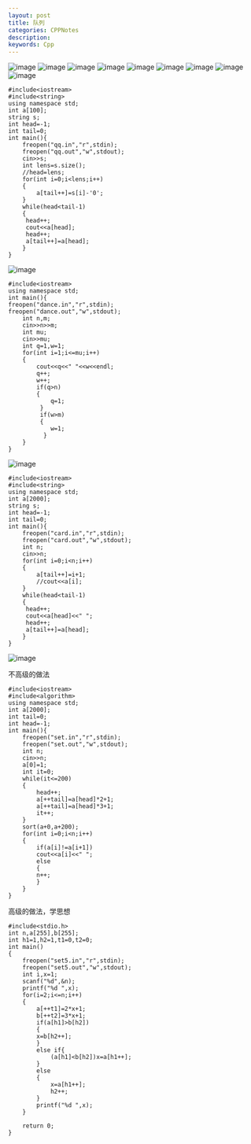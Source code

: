 ```yaml
---
layout: post
title: 队列
categories: CPPNotes
description: 
keywords: Cpp
---
```

![image](http://hboke.nos-eastchina1.126.net/%E9%98%9F%E5%88%971%20(1).PNG)
![image](http://hboke.nos-eastchina1.126.net/%E9%98%9F%E5%88%971%20(2).PNG)
![image](http://hboke.nos-eastchina1.126.net/%E9%98%9F%E5%88%971%20(3).PNG)
![image](http://hboke.nos-eastchina1.126.net/%E9%98%9F%E5%88%971%20(4).PNG)
![image](http://hboke.nos-eastchina1.126.net/%E9%98%9F%E5%88%971%20(5).PNG)
![image](http://hboke.nos-eastchina1.126.net/%E9%98%9F%E5%88%971%20(6).PNG)
![image](http://hboke.nos-eastchina1.126.net/%E9%98%9F%E5%88%971%20(7).PNG)
![image](http://hboke.nos-eastchina1.126.net/%E9%98%9F%E5%88%971%20(8).PNG)
![image](http://hboke.nos-eastchina1.126.net/%E9%98%9F%E5%88%971%20(9).PNG)
```
#include<iostream>
#include<string>
using namespace std;
int a[100]; 
string s;
int head=-1;
int tail=0;
int main(){
	freopen("qq.in","r",stdin);
	freopen("qq.out","w",stdout); 
	cin>>s;
	int lens=s.size();
	//head=lens;
	for(int i=0;i<lens;i++)
	{
		a[tail++]=s[i]-'0';
	}
	while(head<tail-1)
	{
     head++;
     cout<<a[head];
	 head++;
	 a[tail++]=a[head]; 
	}
}
```
![image](http://hboke.nos-eastchina1.126.net/%E9%98%9F%E5%88%971%20(10).PNG)
```
#include<iostream>
using namespace std;
int main(){ 
freopen("dance.in","r",stdin);
freopen("dance.out","w",stdout); 
	int n,m;
	cin>>n>>m;
	int mu;
	cin>>mu;
    int q=1,w=1;
	for(int i=1;i<=mu;i++)
	{
		cout<<q<<" "<<w<<endl;
		q++;
		w++;
		if(q>n)
		{
			q=1;
		 }
		 if(w>m)
		 {
		 	w=1;
		  } 
	}
}
```
![image](http://hboke.nos-eastchina1.126.net/%E9%98%9F%E5%88%971%20(11).PNG)
```
#include<iostream>
#include<string>
using namespace std;
int a[2000]; 
string s;
int head=-1;
int tail=0;
int main(){
	freopen("card.in","r",stdin);
	freopen("card.out","w",stdout); 
	int n;
	cin>>n;
	for(int i=0;i<n;i++)
	{
		a[tail++]=i+1;
		//cout<<a[i];
	}
	while(head<tail-1)
	{
     head++;
     cout<<a[head]<<" ";
	 head++;
	 a[tail++]=a[head]; 
	}
}
```
![image](http://hboke.nos-eastchina1.126.net/%E9%98%9F%E5%88%971%20(12).PNG)

不高级的做法

```
#include<iostream>
#include<algorithm>
using namespace std;
int a[2000];
int tail=0;
int head=-1;
int main(){
	freopen("set.in","r",stdin);
	freopen("set.out","w",stdout);
	int n;
	cin>>n;
	a[0]=1;
	int it=0;
	while(it<=200)
	{
		head++;
		a[++tail]=a[head]*2+1;
		a[++tail]=a[head]*3+1;
		it++; 
	}
	sort(a+0,a+200);
	for(int i=0;i<n;i++)
	{
		if(a[i]!=a[i+1])
		cout<<a[i]<<" ";
		else
		{
		n++;	
		}
	}
}
```
高级的做法，学思想

```
#include<stdio.h>
int n,a[255],b[255];
int h1=1,h2=1,t1=0,t2=0;
int main()
{
	freopen("set5.in","r",stdin);
	freopen("set5.out","w",stdout); 
	int i,x=1;
	scanf("%d",&n);
	printf("%d ",x);
	for(i=2;i<=n;i++)
	{
		a[++t1]=2*x+1;
		b[++t2]=3*x+1;
		if(a[h1]>b[h2])
		{
		x=b[h2++];	
		}
		else if{
			(a[h1]<b[h2])x=a[h1++];
		}
		else
		{
			x=a[h1++];
			h2++;
		}
		printf("%d ",x);
	}
	
	return 0;
}
```
